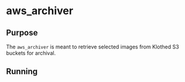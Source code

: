 # aws_archiver

## Purpose

The `aws_archiver` is meant to retrieve selected images from Klothed S3 buckets for archival.

## Running

